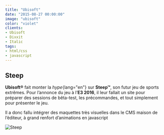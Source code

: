 ```yaml
---
title: "Ubisoft"
date: "2015-08-27 00:00:00"
image: "ubisoft"
color: "violet"
clients:
- Ubisoft
- Dixxit
- Italic
tags:
- html/css
- javascript
---
```


## Steep

**Ubisoft®** fait monter la *hype*{lang="en"} sur **Steep™**, son futur jeu de sports extrêmes. Pour l’annonce du jeu à l’**E3 2016**, il leur fallait un site pour préparer des sessions de bêta-test, les précommandes, et tout simplement pour présenter le jeu.

Il a donc fallu intégrer des maquettes très visuelles dans le CMS maison de l’éditeur, à grand renfort d’animations en javascript

![Steep](/images/projets/steep/steep-1.jpg)

